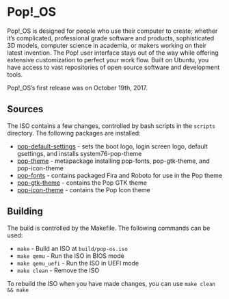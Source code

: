# Pop!\_OS

Pop!\_OS is designed for people who use their computer to create; whether it’s complicated, professional grade software and products, sophisticated 3D models, computer science in academia, or makers working on their latest invention. The Pop! user interface stays out of the way while offering extensive customization to perfect your work flow. Built on Ubuntu, you have access to vast repositories of open source software and development tools.

Pop!\_OS’s first release was on October 19th, 2017.

## Sources

The ISO contains a few changes, controlled by bash scripts in the `scripts` directory. The following packages are installed:

- [pop-default-settings](https://github.com/system76/pop-default-settings) - sets the boot logo, login screen logo, default gsettings, and installs system76-pop-theme
- [pop-theme](https://github.com/system76/pop-theme) - metapackage installing pop-fonts, pop-gtk-theme, and pop-icon-theme
- [pop-fonts](https://github.com/system76/pop-fonts) - contains packaged Fira and Roboto for use in the Pop theme
- [pop-gtk-theme](https://github.com/system76/pop-gtk-theme) - contains the Pop GTK theme
- [pop-icon-theme](https://github.com/system76/pop-icon-theme) - contains the Pop Icon theme

## Building

The build is controlled by the Makefile. The following commands can be used:
- `make` - Build an ISO at `build/pop-os.iso`
- `make qemu` - Run the ISO in BIOS mode
- `make qemu_uefi` - Run the ISO in UEFI mode
- `make clean` - Remove the ISO

To rebuild the ISO when you have made changes, you can use `make clean && make`
